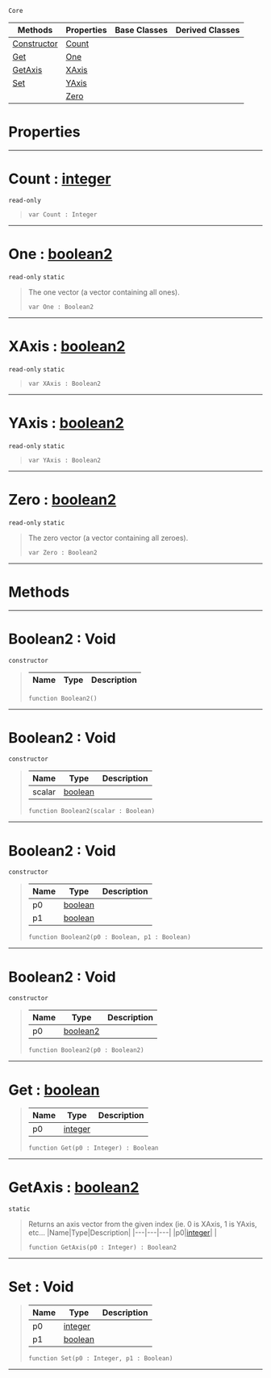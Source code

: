  `Core`

|Methods|Properties|Base Classes|Derived Classes|
|---|---|---|---|
|[ Constructor](https://github.com/ZilchEngine/ZilchDocs/blob/master/code_reference/nada_base_types/boolean2.markdown#boolean2-void)|[ Count](https://github.com/ZilchEngine/ZilchDocs/blob/master/code_reference/nada_base_types/boolean2.markdown#count-zero-engine-docume)| | |
|[ Get](https://github.com/ZilchEngine/ZilchDocs/blob/master/code_reference/nada_base_types/boolean2.markdown#get-zero-engine-document)|[ One](https://github.com/ZilchEngine/ZilchDocs/blob/master/code_reference/nada_base_types/boolean2.markdown#one-zero-engine-document)| | |
|[ GetAxis](https://github.com/ZilchEngine/ZilchDocs/blob/master/code_reference/nada_base_types/boolean2.markdown#getaxis-zero-engine-docu)|[ XAxis](https://github.com/ZilchEngine/ZilchDocs/blob/master/code_reference/nada_base_types/boolean2.markdown#xaxis-zero-engine-docume)| | |
|[ Set](https://github.com/ZilchEngine/ZilchDocs/blob/master/code_reference/nada_base_types/boolean2.markdown#set-void)|[ YAxis](https://github.com/ZilchEngine/ZilchDocs/blob/master/code_reference/nada_base_types/boolean2.markdown#yaxis-zero-engine-docume)| | |
| |[ Zero](https://github.com/ZilchEngine/ZilchDocs/blob/master/code_reference/nada_base_types/boolean2.markdown#zero-zero-engine-documen)| | |


 #  Properties


---  
 #  Count : [integer](https://github.com/ZilchEngine/ZilchDocs/blob/master/code_reference/nada_base_types/integer.markdown)

 `read-only`

> 
> ``` lang=cpp, name=Nada
> var Count : Integer


---  
 #  One : [boolean2](https://github.com/ZilchEngine/ZilchDocs/blob/master/code_reference/nada_base_types/boolean2.markdown)

 `read-only` `static`

> The one vector (a vector containing all ones).
> ``` lang=cpp, name=Nada
> var One : Boolean2


---  
 #  XAxis : [boolean2](https://github.com/ZilchEngine/ZilchDocs/blob/master/code_reference/nada_base_types/boolean2.markdown)

 `read-only` `static`

> 
> ``` lang=cpp, name=Nada
> var XAxis : Boolean2


---  
 #  YAxis : [boolean2](https://github.com/ZilchEngine/ZilchDocs/blob/master/code_reference/nada_base_types/boolean2.markdown)

 `read-only` `static`

> 
> ``` lang=cpp, name=Nada
> var YAxis : Boolean2


---  
 #  Zero : [boolean2](https://github.com/ZilchEngine/ZilchDocs/blob/master/code_reference/nada_base_types/boolean2.markdown)

 `read-only` `static`

> The zero vector (a vector containing all zeroes).
> ``` lang=cpp, name=Nada
> var Zero : Boolean2


---  
 #  Methods


---  
 #  Boolean2 : Void

 `constructor`

> 
> |Name|Type|Description|
> |---|---|---|
> ``` lang=cpp, name=Nada
> function Boolean2()
> ``` 


---  
 #  Boolean2 : Void

 `constructor`

> 
> |Name|Type|Description|
> |---|---|---|
> |scalar|[boolean](https://github.com/ZilchEngine/ZilchDocs/blob/master/code_reference/nada_base_types/boolean.markdown)| |
> ``` lang=cpp, name=Nada
> function Boolean2(scalar : Boolean)
> ``` 


---  
 #  Boolean2 : Void

 `constructor`

> 
> |Name|Type|Description|
> |---|---|---|
> |p0|[boolean](https://github.com/ZilchEngine/ZilchDocs/blob/master/code_reference/nada_base_types/boolean.markdown)| |
> |p1|[boolean](https://github.com/ZilchEngine/ZilchDocs/blob/master/code_reference/nada_base_types/boolean.markdown)| |
> ``` lang=cpp, name=Nada
> function Boolean2(p0 : Boolean, p1 : Boolean)
> ``` 


---  
 #  Boolean2 : Void

 `constructor`

> 
> |Name|Type|Description|
> |---|---|---|
> |p0|[boolean2](https://github.com/ZilchEngine/ZilchDocs/blob/master/code_reference/nada_base_types/boolean2.markdown)| |
> ``` lang=cpp, name=Nada
> function Boolean2(p0 : Boolean2)
> ``` 


---  
 #  Get : [boolean](https://github.com/ZilchEngine/ZilchDocs/blob/master/code_reference/nada_base_types/boolean.markdown)

> 
> |Name|Type|Description|
> |---|---|---|
> |p0|[integer](https://github.com/ZilchEngine/ZilchDocs/blob/master/code_reference/nada_base_types/integer.markdown)| |
> ``` lang=cpp, name=Nada
> function Get(p0 : Integer) : Boolean
> ``` 


---  
 #  GetAxis : [boolean2](https://github.com/ZilchEngine/ZilchDocs/blob/master/code_reference/nada_base_types/boolean2.markdown)

 `static`

> Returns an axis vector from the given index (ie. 0 is XAxis, 1 is YAxis, etc...
> |Name|Type|Description|
> |---|---|---|
> |p0|[integer](https://github.com/ZilchEngine/ZilchDocs/blob/master/code_reference/nada_base_types/integer.markdown)| |
> ``` lang=cpp, name=Nada
> function GetAxis(p0 : Integer) : Boolean2
> ``` 


---  
 #  Set : Void

> 
> |Name|Type|Description|
> |---|---|---|
> |p0|[integer](https://github.com/ZilchEngine/ZilchDocs/blob/master/code_reference/nada_base_types/integer.markdown)| |
> |p1|[boolean](https://github.com/ZilchEngine/ZilchDocs/blob/master/code_reference/nada_base_types/boolean.markdown)| |
> ``` lang=cpp, name=Nada
> function Set(p0 : Integer, p1 : Boolean)
> ``` 


---  
 

 